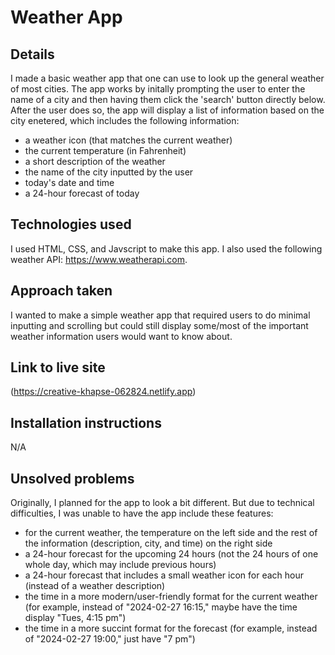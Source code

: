 # Weather App

## Details

I made a basic weather app that one can use to look up the general weather of most cities. The app works by initally prompting the user to enter the name of a city and then having them click the 'search' button directly below. After the user does so, the app will display a list of information based on the city enetered, which includes the following information:

- a weather icon (that matches the current weather)
- the current temperature (in Fahrenheit)
- a short description of the weather
- the name of the city inputted by the user
- today's date and time
- a 24-hour forecast of today

## Technologies used

I used HTML, CSS, and Javscript to make this app. I also used the following weather API: https://www.weatherapi.com. 

## Approach taken

I wanted to make a simple weather app that required users to do minimal inputting and scrolling but could still display some/most of the important weather information users would want to know about. 

## Link to live site 

(https://creative-khapse-062824.netlify.app)

## Installation instructions

N/A

## Unsolved problems

Originally, I planned for the app to look a bit different. But due to technical difficulties, I was unable to have the app include these features:

- for the current weather, the temperature on the left side and the rest of the information (description, city, and time) on the right side
- a 24-hour forecast for the upcoming 24 hours (not the 24 hours of one whole day, which may include previous hours)
- a 24-hour forecast that includes a small weather icon for each hour (instead of a weather description)
- the time in a more modern/user-friendly format for the current weather (for example, instead of "2024-02-27 16:15," maybe have the time display "Tues, 4:15 pm")
- the time in a more succint format for the forecast (for example, instead of "2024-02-27 19:00," just have "7 pm")
 

